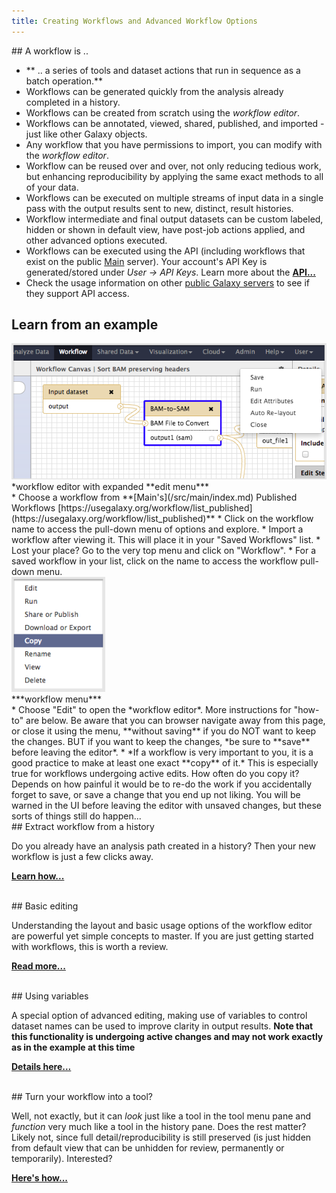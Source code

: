```yaml
---
title: Creating Workflows and Advanced Workflow Options
---
```

<div class='right'></div>
## A workflow is ..

* ** .. a series of tools and dataset actions that run in sequence as a batch operation.**
* Workflows can be generated quickly from the analysis already completed in a history.
* Workflows can be created from scratch using the *workflow editor*.
* Workflows can be annotated, viewed, shared, published, and imported - just like other Galaxy objects.
* Any workflow that you have permissions to import, you can modify with the *workflow editor*.
* Workflow can be reused over and over, not only reducing tedious work, but enhancing reproducibility by applying the same exact methods to all of your data.
* Workflows can be executed on multiple streams of input data in a single pass with the output results sent to new, distinct, result histories. 
* Workflow intermediate and final output datasets can be custom labeled, hidden or shown in default view, have post-job actions applied, and other advanced options executed.
* Workflows can be executed using the API (including workflows that exist on the public [Main](/src/main/index.md) server). Your account's API Key is generated/stored under *User -> API Keys*. Learn more about the **[API...](/src/learn/api/index.md)**
* Check the usage information on other [public Galaxy servers](/src/public-galaxy-servers/index.md) to see if they support API access.

## Learn from an example

</div> <img src="/src/images/learn/workflow_edit_peek.png" alt="workflow editor" width="600" /> <br />*workflow editor with expanded **edit menu***</div>
<br />
* Choose a workflow from **[Main's](/src/main/index.md) Published Workflows [https://usegalaxy.org/workflow/list_published](https://usegalaxy.org/workflow/list_published)**
* Click on the workflow name to access the pull-down menu of options and explore.
* Import a workflow after viewing it. This will place it in your "Saved Workflows" list. 
* Lost your place? Go to the very top menu and click on "Workflow". 
* For a saved workflow in your list, click on the name to access the workflow pull-down menu. <div class='right'><img src="/src/images/learn/workflow_copy.png" alt="workflow menu" width="150" /> <br />***workflow menu***</div>
* Choose "Edit" to open the *workflow editor*. More instructions for "how-to" are below. Be aware that you can browser navigate away from this page, or close it using the menu, **without saving** if you do NOT want to keep the changes. BUT if you want to keep the changes, *be sure to **save** before leaving the editor*. 
* *If a workflow is very important to you, it is a good practice to make at least one exact **copy** of it.*  This is especially true for workflows undergoing active edits. How often do you copy it? Depends on how painful it would be to re-do the work if you accidentally forget to save, or save a change that you  end up not liking. You will be warned in the UI before leaving the editor with unsaved changes, but these sorts of things still do happen...

<br />
## Extract workflow from a history

Do you already have an analysis path created in a history? Then your new workflow is just a few clicks away. 

**[Learn how...](/src/learn/advanced-workflow/extract/index.md)**

<br />
## Basic editing

Understanding the layout and basic usage options of the workflow editor are powerful yet simple concepts to master. If you are just getting started with workflows, this is worth a review. 

**[Read more...](/src/learn/advanced-workflow/basic-editing/index.md)**

<br />
## Using variables

A special option of advanced editing, making use of variables to control dataset names can be used to improve clarity in output results. **Note that this functionality is undergoing active changes and may not work exactly as in the example at this time**

**[Details here...](/src/learn/advanced-workflow/variables-edit/index.md)**

<br />
## Turn your workflow into a tool?

Well, not exactly, but it can *look* just like a tool in the tool menu pane and *function* very much like a tool in the history pane. Does the rest matter? Likely not, since full detail/reproducibility is still preserved (is just hidden from default view that can be unhidden for review, permanently or temporarily). Interested? 

**[Here's how...](/src/learn/advanced-workflow/tool-panel/index.md)**
